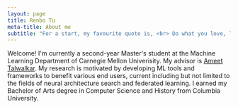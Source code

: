 ```yaml
---
layout: page
title: Renbo Tu 
meta-title: About me
subtitle: "For a start, my favourite quote is, <br> Do what you love, love what you do."
---
```


<div id="aboutme-section">

<p class="about-text">
Welcome! I'm currently a second-year Master's student at the Machine Learning Department of Carnegie Mellon Univerisity. My advisor is <a target="_blank" href="https://www.cs.cmu.edu/~atalwalk/"> Ameet Talwalkar</a>. 
My research is motivated by developing ML tools and frameworks to benefit various end users, current including but not limited to the fields of neural architecture search and federated learning. I earned my Bachelor of Arts degree in Computer Science and History from Columbia University.
</p>
</div>

